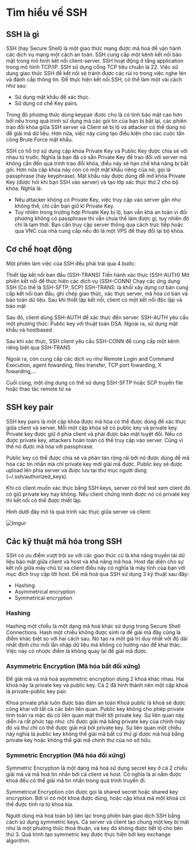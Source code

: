 # Tìm hiểu về SSH
## SSH là gì
SSH (hay Secure Shell) là một giao thức mạng được mã hoá để vận hành các dịch vụ mạng một cách an toàn. SSH cung cấp một kênh kết nối bảo mật trong mô hình kết nối client-server. SSH hoạt động ở tầng application trong mô hình TCP/IP. SSH sử dụng cổng TCP tiêu chuẩn là 22. Việc sử dụng giao thức SSH để kết nối sẽ tránh được các rủi ro trong việc nghe lén và đánh cắp thông tin.
Để thực hiện kết nối SSH, có thể làm một vài cách như sau:
- Sử dụng mật khẩu để xác thực.
- Sử dụng cơ chế Key pairs.

Trong đó phương thức dùng keypair được cho là có tính bảo mật cao hơn bởi nếu trong quá trình sử dụng mà các gói tin của bạn bị bắt lại, các phiên trao đổi khóa giữa SSH server và Client sẽ bị lộ và attacker có thể dùng nó để giải mã dữ liệu. Hơn nữa, việc này cũng tạo điều kiện cho các cuộc tấn công Brute Force mật khẩu.

SSH có hỗ trợ sử dụng cặp khóa Private Key và Public Key được chia sẻ với nhau từ trước. Nghĩa là bạn đã có sẵn Private Key để trao đổi với server mà không cần đến quá trình trao đổi khóa, điều này sẽ hạn chế khả năng bị bắt gói. Hơn nữa cặp khóa này còn có một mật khẩu riêng của nó, gọi là passphrase (hay keyphrase). Mật khẩu này được dùng để mở khóa Private Key (được hỏi khi bạn SSH vào server) và tạo lớp xác thực thứ 2 cho bộ khóa. Nghĩa là:

- Nếu attacker không có Private Key, việc truy cập vào server gần như không thể, chỉ cần bạn giữ kĩ Private Key.
- Tuy nhiên trong trường hợp Private Key bị lộ, bạn vẫn khá an toàn vì đối phương không có passphrase thì vẫn chưa thể làm được gì, tuy nhiên đó chỉ là tạm thời. Bạn cần truy cập server thông qua cách trực tiếp hoặc qua VNC của nhà cung cấp nếu đó là một VPS để thay đổi lại bộ khóa.

## Cơ chế hoạt động
Một phiên làm việc của SSH đều phải trải qua 4 bước:

Thiết lập kết nối ban đầu (SSH-TRANS)
Tiến hành xác thực (SSH-AUTH)
Mở phiên kết nối để thực hiện các dịch vụ (SSH-CONN)
Chạy các ứng dụng SSH (Có thể là SSH-SFTP, SCP)
SSH-TRANS: là khối xây dựng cơ bản cung cấp kết nối ban đầu, ghi chép giao thức, xác thực server, mã hóa cơ bản và bảo toàn dữ liệu. Sau khi thiết lập kết nối, client có một kết nối độc lập và bảo mật

Sau đó, client dùng SSH-AUTH để xác thực đến server. SSH-AUTH yêu cầu một phương thức: Public key với thuật toán DSA. Ngoài ra, sử dụng mật khẩu và hostbased

Sau khi xác thực, SSH client yêu cầu SSH-CONN để cung cấp một kênh riêng biệt qua SSH-TRANS

Ngoài ra, còn cung cấp các dịch vụ như Remote Login and Command Execution, agent fowarding, files transfer, TCP port fowarding, X fowarding,...

Cuối cùng, một ứng dụng có thể sử dụng SSH-SFTP hoặc SCP truyền file hoặc thao tác remote từ xa

## SSH key pair
SSH key pairs là một cặp khóa được mã hóa có thể được dùng để xác thực giữa client và server. Mỗi một cặp khóa sẽ có public key và private key. Private key được giữ ở phía client và phải được bảo mật tuyệt đối. Nếu có được private key, attackers hoàn toàn có thể truy cập vào server. Cũng vì thế nó được mã hóa với passphrase.

Public key có thể được chia sẻ và phân tán rộng rãi bởi nó được dùng để mã hóa các tin nhắn mà chỉ private key mới giải mã được. Public key sẽ được upload lên phía server và được lưu tại thư mục người dùng (~/.ssh/authorized_keys).

Khi có client muốn xác thực bằng SSH keys, server có thể test xem client đó có giữ private key hay không. Nếu client chứng minh được nó có private key thì kết nối có thể được thiết lập.

Hình dưới đây mô tả quá trình xác thực giữa server và client:

![Imgur](https://i.imgur.com/AE9p6IY.png)
## Các kỹ thuật mã hóa trong SSH
SSH có ưu điểm vượt trội so với các giao thức cũ là khả năng truyền tải dữ liệu bảo mật giữa client và host và khả năng mã hoá. Host đại diện cho sự kết nối giữa máy chủ từ xa client điều này có nghĩa là máy tính của bạn với mục đích truy cập tới host. Để mã hoá qua SSH sử dụng 3 kỹ thuật sau đây:

- Hashing
- Asymmetrical encryption
- Symmetrical encryption
### Hashing 
Hashing một chiều là một dạng mã hoá khác sử dụng trong Secure Shell Connections. Hash một chiều không được sinh ra để giải mã đây cũng là điểm khác biệt so với hai cách sau. Nó tạo ra một giá trị duy nhất với độ dài nhất định cho mỗi lần nhập dữ liệu mà không có hướng nào để khai thác. Việc này có nhược điểm là không quay lại để giải mã được.

### Asymmetric Encryption (Mã hóa bất đối xứng)
Để giải mã và mã hoá asymmetric encryption dùng 2 khoá khác nhau. Hai khoá này là private key và public key. Cả 2 đã hình thành nên một cặp khoá là private-public key pair.

Khoá private phải luôn được bảo đảm an toàn
Khoá public là khoá sẽ được công khai với tất cả các bên liên quan. Public key không cho phép private tính toán ra mặc dù có liên quan mật thiết tới private key. 
Sự liên quan này diễn ra rất phức tạp như: chỉ được giải mã bằng private key của chính máy đó và thư chỉ có thể được giải mã bởi private key. Sự liên quan một chiều này nghĩa là public key không thể giải mã bất cứ thứ gì được mã hoá bằng private key hoặc không thể giải mã chính thư của nó sở hữu.

### Symmetric Encryption (Mã hóa đối xứng)
Symmetric Encryption là một dạng mã hoá sử dụng secret key ở cả 2 chiều giải mã và mã hoá tin nhắn bởi cả client và host. Có nghĩa là ai nắm được khoá đều có thể giải mã tin nhắn trong quá trình truyền đi.

Symmetrical Encryption còn được gọi là shared secret hoặc shared key encryption. Bởi vì có một khoá được dùng, hoặc cặp khoá mà một khoá có thể được tính ra từ khoá kia. 

Người dùng mã hoá toàn bộ liên lạc trong phiên bản giao dịch SSH bằng cách sử dụng symmetric keys. Cả server và client tạo chung một key bí mật như là một phương thức thoả thuận, và key đó không được tiết lộ cho bên thứ 3. Quá trình tạo symmetric key được thực hiện bởi key exchange algorithm.

